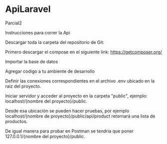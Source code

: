 # ApiLaravel
Parcial2

Instrucciones para correr la Api

Descargar toda la carpeta del repositorio de Git:

Primero descargar el compose en el siguiente link:
https://getcomposer.org/

Importar la base de datos

Agregar codigo a tu ambiente de desarrollo

Definir las conexiones correspondientes en el archivo .env ubicado en la raiz del proyecto.

Iniciar servidor y acceder al proyecto en la carpeta "public", ejemplo: localhost/{nombre del proyecto}/public.

Desde esa ubicación se pueden hacer pruebas, por ejemplo localhost/{nombre de proyecto}/public/api/product retornará
una lista de productos.

De igual manera para probar en Postman se tendria que poner 127.0.0.1/{nombre del proyecto}/public.
